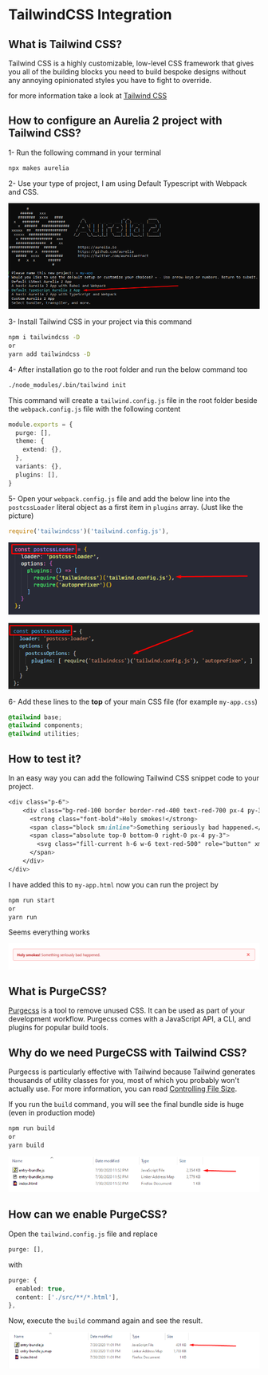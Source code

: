 # TailwindCSS Integration

## What is Tailwind CSS?

Tailwind CSS is a highly customizable, low-level CSS framework that gives you all of the building blocks you need to build bespoke designs without any annoying opinionated styles you have to fight to override.

for more information take a look at [Tailwind CSS](https://tailwindcss.com/)

## How to configure an Aurelia 2 project with Tailwind CSS?

1- Run the following command in your terminal

```bash
npx makes aurelia
```

2- Use your type of project, I am using Default Typescript with Webpack and CSS.

![](../../.gitbook/assets/1%20%281%29.png)

3- Install Tailwind CSS in your project via this command

```bash
npm i tailwindcss -D
or
yarn add tailwindcss -D
```

4- After installation go to the root folder and run the below command too

```bash
./node_modules/.bin/tailwind init
```

This command will create a `tailwind.config.js` file in the root folder beside the `webpack.config.js` file with the following content

```typescript
module.exports = {
  purge: [],
  theme: {
    extend: {},
  },
  variants: {},
  plugins: [],
}
```

5- Open your `webpack.config.js` file and add the below line into the `postcssLoader` literal object as a first item in `plugins` array. \(Just like the picture\)

```typescript
require('tailwindcss')('tailwind.config.js'),
```

![](../../.gitbook/assets/2.png)

![](../../.gitbook/assets/screenshot_1.png)

6- Add these lines to the **top** of your main CSS file \(for example `my-app.css`\)

```css
@tailwind base;
@tailwind components;
@tailwind utilities;
```

## How to test it?

In an easy way you can add the following Tailwind CSS snippet code to your project.

```css
<div class="p-6">
    <div class="bg-red-100 border border-red-400 text-red-700 px-4 py-3 rounded relative" role="alert">
      <strong class="font-bold">Holy smokes!</strong>
      <span class="block sm:inline">Something seriously bad happened.</span>
      <span class="absolute top-0 bottom-0 right-0 px-4 py-3">
        <svg class="fill-current h-6 w-6 text-red-500" role="button" xmlns="http://www.w3.org/2000/svg" viewBox="0 0 20 20"><title>Close</title><path d="M14.348 14.849a1.2 1.2 0 0 1-1.697 0L10 11.819l-2.651 3.029a1.2 1.2 0 1 1-1.697-1.697l2.758-3.15-2.759-3.152a1.2 1.2 0 1 1 1.697-1.697L10 8.183l2.651-3.031a1.2 1.2 0 1 1 1.697 1.697l-2.758 3.152 2.758 3.15a1.2 1.2 0 0 1 0 1.698z"/></svg>
      </span>
    </div>
</div>
```

I have added this to `my-app.html` now you can run the project by

```bash
npm run start
or
yarn run
```

Seems everything works

![](../../.gitbook/assets/3.png)

## What is PurgeCSS?

[Purgecss](https://github.com/FullHuman/purgecss) is a tool to remove unused CSS. It can be used as part of your development workflow. Purgecss comes with a JavaScript API, a CLI, and plugins for popular build tools.

## Why do we need PurgeCSS with Tailwind CSS?

Purgecss is particularly effective with Tailwind because Tailwind generates thousands of utility classes for you, most of which you probably won't actually use. For more information, you can read [Controlling File Size](https://tailwindcss.com/docs/controlling-file-size/).

If you run the `build` command, you will see the final bundle side is huge \(even in production mode\)

```bash
npm run build
or
yarn build
```

![](../../.gitbook/assets/4.png)

## How can we enable PurgeCSS?

Open the `tailwind.config.js` file and replace

```typescript
purge: [],
```

with

```typescript
purge: {
  enabled: true,
  content: ['./src/**/*.html'],
},
```

Now, execute the `build` command again and see the result.

![](../../.gitbook/assets/5.png)

